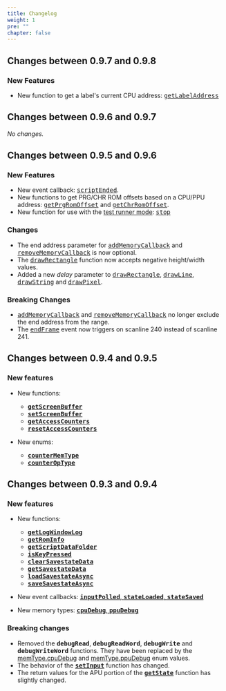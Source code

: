 ```yaml
---
title: Changelog
weight: 1
pre: ""
chapter: false
---
```


## Changes between 0.9.7 and 0.9.8 ##

### New Features ###

* New function to get a label's current CPU address: <kbd>[getLabelAddress](/apireference/memoryaccess.html#getlabeladdress)</kbd>

## Changes between 0.9.6 and 0.9.7 ##

*No changes.*

## Changes between 0.9.5 and 0.9.6 ##

### New Features ###

* New event callback: <kbd>[scriptEnded](/apireference/enums.html#eventtype)</kbd>.
* New functions to get PRG/CHR ROM offsets based on a CPU/PPU address: <kbd>[getPrgRomOffset](/apireference/memoryaccess.html#getprgromoffset)</kbd> and <kbd>[getChrRomOffset](/apireference/memoryaccess.html#getchrromoffset)</kbd>.
* New function for use with the [test runner mode](/apireference.html#test-runner-mode): <kbd>[stop](/apireference/emulation.html#stop)</kbd>

### Changes ###

* The end address parameter for <kbd>[addMemoryCallback](/apireference/callbacks.html#addmemorycallback)</kbd> and <kbd>[removeMemoryCallback](/apireference/callbacks.html#removememorycallback)</kbd> is now optional.
* The <kbd>[drawRectangle](/apireference/drawing.html#drawrectangle)</kbd> function now accepts negative height/width values.
* Added a new *delay* parameter to  <kbd>[drawRectangle](/apireference/drawing.html#drawrectangle)</kbd>, <kbd>[drawLine](/apireference/drawing.html#drawline)</kbd>, <kbd>[drawString](/apireference/drawing.html#drawstring)</kbd> and  <kbd>[drawPixel](/apireference/drawing.html#drawpixel)</kbd>.

### Breaking Changes ###
 
* <kbd>[addMemoryCallback](/apireference/callbacks.html#addmemorycallback)</kbd> and <kbd>[removeMemoryCallback](/apireference/callbacks.html#removememorycallback)</kbd> no longer exclude the end address from the range.
* The <kbd>[endFrame](/apireference/enums.html#eventtype)</kbd> event now triggers on scanline 240 instead of scanline 241.

## Changes between 0.9.4 and 0.9.5 ##

### New features ###

* New functions: 

	* **<kbd>[getScreenBuffer](/apireference/drawing.html#getscreenbuffer)</kbd>**
	* **<kbd>[setScreenBuffer](/apireference/drawing.html#setscreenbuffer)</kbd>**
	* **<kbd>[getAccessCounters](/apireference/misc.html#getaccesscounters)</kbd>**
	* **<kbd>[resetAccessCounters](/apireference/misc.html#resetaccesscounters)</kbd>**

* New enums: 
	
	* **<kbd>[counterMemType](/apireference/enums.html#countermemtype)</kbd>**
	* **<kbd>[counterOpType](/apireference/enums.html#counteroptype)</kbd>**
	
## Changes between 0.9.3 and 0.9.4 ##

### New features ###

* New functions: 

	* **<kbd>[getLogWindowLog](/apireference/misc.html#getlogwindowlog)</kbd>**
	* **<kbd>[getRomInfo](/apireference/misc.html#getrominfo)</kbd>**
	* **<kbd>[getScriptDataFolder](/apireference/misc.html#getscriptdatafolder)</kbd>**
	* **<kbd>[isKeyPressed](/apireference/input.html#iskeypressed)</kbd>**
	* **<kbd>[clearSavestateData](/apireference/misc.html#clearsavestatedata)</kbd>**
	* **<kbd>[getSavestateData](/apireference/misc.html#getsavestatedata)</kbd>**	
	* **<kbd>[loadSavestateAsync](/apireference/misc.html#loadsavestateasync)</kbd>**
	* **<kbd>[saveSavestateAsync](/apireference/misc.html#savesavestateasync)</kbd>**
	
* New event callbacks: [**<kbd>inputPolled</kbd>**, **<kbd>stateLoaded</kbd>**, **<kbd>stateSaved</kbd>**](/apireference/enums.html#eventtype)
* New memory types: [**<kbd>cpuDebug</kbd>**, **<kbd>ppuDebug</kbd>**](/apireference/enums.html#memtype)

### Breaking changes ###
* Removed the **<kbd>debugRead</kbd>**, **<kbd>debugReadWord</kbd>**, **<kbd>debugWrite</kbd>** and **<kbd>debugWriteWord</kbd>** functions.  They have been replaced by the [memType.cpuDebug](/apireference/enums.html#memtype) and [memType.ppuDebug](/apireference/enums.html#memtype) enum values.
* The behavior of the **<kbd>[setInput](/apireference/input.html#setinput)</kbd>** function has changed.
* The return values for the APU portion of the **<kbd>[getState](/apireference/emulation.html#getstate)</kbd>** function has slightly changed.